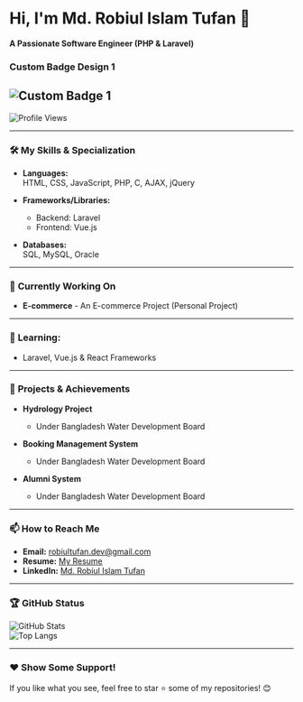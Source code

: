 # Hi, I'm Md. Robiul Islam Tufan 👋  
**A Passionate Software Engineer (PHP & Laravel)**  
### Custom Badge Design 1
![Custom Badge 1](https://github.com/YOUR_USERNAME/YOUR_REPO_NAME/blob/main/path/to/image1.png)
---
![Profile Views](https://komarev.com/ghpvc/?username=tufan3&color=blue)

---
### 🛠️ **My Skills & Specialization**  
- **Languages:**  
  HTML, CSS, JavaScript, PHP, C, AJAX, jQuery  

- **Frameworks/Libraries:**  
  - Backend: Laravel  
  - Frontend: Vue.js  

- **Databases:**  
  SQL, MySQL, Oracle  

---

### 🔭 **Currently Working On**  
- **E-commerce** - An E-commerce Project (Personal Project)  

---

### 🌱 **Learning:**  
- Laravel, Vue.js & React Frameworks  

---

### 📝 **Projects & Achievements**  
- **Hydrology Project**  
  - Under Bangladesh Water Development Board  

- **Booking Management System**  
  - Under Bangladesh Water Development Board  

- **Alumni System**  
  - Under Bangladesh Water Development Board  

---

### 📫 **How to Reach Me**  
- **Email:** robiultufan.dev@gmail.com  
- **Resume:** [My Resume]()  
- **LinkedIn:** [Md. Robiul Islam Tufan](https://linkedin.com/in/tufan3)  

---

### 🏆 **GitHub Status**  
![GitHub Stats](https://github-readme-stats.vercel.app/api?username=tufan3&show_icons=true&theme=radical)  
![Top Langs](https://github-readme-stats.vercel.app/api/top-langs/?username=tufan3&layout=compact&theme=radical)  

---

### ❤️ **Show Some Support!**  
If you like what you see, feel free to star ⭐ some of my repositories! 😊
